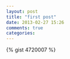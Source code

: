```yaml
---
layout: post
title: "first post"
date: 2013-02-27 15:26
comments: true
categories: 
---
```


{% gist 4720007 %}